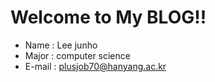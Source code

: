 # Welcome to My BLOG!!

* Name : Lee junho
* Major : computer science
* E-mail : plusjob70@hanyang.ac.kr
